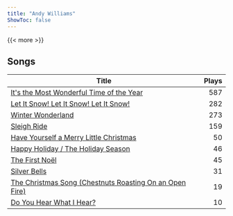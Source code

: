 ```yaml
---
title: "Andy Williams"
ShowToc: false
---
```


{{< more >}}

## Songs
Title | Plays 
----- | -----: 
[It's the Most Wonderful Time of the Year](/songs/its-the-most-wonderful-time-of-the-year) | 587
[Let It Snow! Let It Snow! Let It Snow!](/songs/let-it-snow-let-it-snow-let-it-snow) | 282
[Winter Wonderland](/songs/winter-wonderland) | 273
[Sleigh Ride](/songs/sleigh-ride) | 159
[Have Yourself a Merry Little Christmas](/songs/have-yourself-a-merry-little-christmas) | 50
[Happy Holiday / The Holiday Season](/songs/happy-holiday-the-holiday-season) | 46
[The First Noël](/songs/the-first-noel) | 45
[Silver Bells](/songs/silver-bells) | 31
[The Christmas Song (Chestnuts Roasting On an Open Fire)](/songs/the-christmas-song-chestnuts-roasting-on-an-open-fire) | 19
[Do You Hear What I Hear?](/songs/do-you-hear-what-i-hear) | 10

